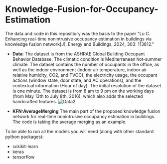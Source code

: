# Knowledge-Fusion-for-Occupancy-Estimation
The data and code in this repositiory was the basis to the paper "Lu C. Enhancing real-time nonintrusive occupancy estimation in buildings via knowledge fusion network[J]. Energy and Buildings, 2024, 303: 113812."

* **Data**:
  The dataset is from the ASHRAE Global Building Occupant Behavior Database. The climatic condition is Mediterranean hot-summer climate. The dataset contains the number of occupants in the office, as well as the indoor environment (indoor air temperature, indoor air relative humidity, CO2, and TVOC), the electricity usage, the occupant actions (window state, door state, and AC operations), and the contextual information (Hour of day). The initial resolution of the dataset is one minute. The dataset is from 8 am to 9 pm on the working days (from May 13th to July 8th, 2016), which also adds the selected handcrafted features.
![Data2](https://github.com/user-attachments/assets/d8c99538-c7f9-4012-99e8-1ec050d603b7)

* **KFN:AverageMerging**
  The main part of the proposed knowledge fusion network for real-time nonintrusive occupancy estimation in buildings. The code is taking the average merging as an example.

To be able to run all the models you will need (along with other standard python packages):
  * sckikit-learn
  * keras
  * tensorflow
